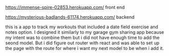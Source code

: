 https://immense-spire-02853.herokuapp.com/
front end

https://mysterious-badlands-61174.herokuapp.com/
backend

this is a app to track my workouts that included a date field exercise and notes option. I designed it similarly to my garage gym sharing app because my intent was to combine them but i did not have enough time to add the seond model. But i did figure out router with react and was able to set up the page with the route for where i want my next model to be when i add it.